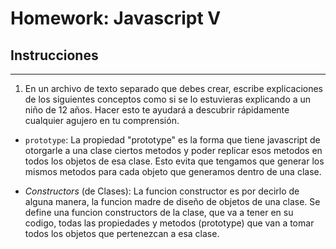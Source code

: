 # Homework: Javascript V

## Instrucciones
---
1. En un archivo de texto separado que debes crear, escribe explicaciones de los siguientes conceptos como si se lo estuvieras explicando a un niño de 12 años. Hacer esto te ayudará a descubrir rápidamente cualquier agujero en tu comprensión.

* `prototype`: La propiedad "prototype" es la forma que tiene javascript de otorgarle a una clase ciertos metodos y poder replicar esos metodos en todos los objetos de esa clase. Esto evita que tengamos que generar los mismos metodos para cada objeto que generamos dentro de una clase.


* _Constructors_ (de Clases): La funcion constructor es por decirlo de alguna manera, la funcion madre de diseño de objetos de una clase. Se define una funcion constructors de la clase, que va a tener en su codigo, todas las propiedades y metodos (prototype) que van a tomar todos los objetos que pertenezcan a esa clase.

